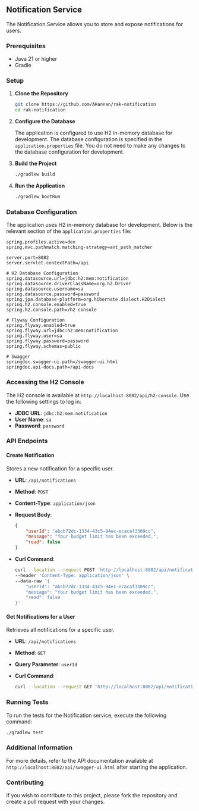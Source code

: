 ## Notification Service

The Notification Service allows you to store and expose notifications for users.

### Prerequisites

- Java 21 or higher
- Gradle

### Setup

1. **Clone the Repository**

   ```sh
   git clone https://github.com/AHannan/rak-notification
   cd rak-notification
   ```

2. **Configure the Database**

   The application is configured to use H2 in-memory database for development. The database configuration is specified in the `application.properties` file. You do not need to make any changes to the database configuration for development.

3. **Build the Project**

   ```sh
   ./gradlew build
   ```

4. **Run the Application**

   ```sh
   ./gradlew bootRun
   ```

### Database Configuration

The application uses H2 in-memory database for development. Below is the relevant section of the `application.properties` file:

```properties
spring.profiles.active=dev
spring.mvc.pathmatch.matching-strategy=ant_path_matcher

server.port=8082
server.servlet.contextPath=/api

# H2 Database Configuration
spring.datasource.url=jdbc:h2:mem:notification
spring.datasource.driverClassName=org.h2.Driver
spring.datasource.username=sa
spring.datasource.password=password
spring.jpa.database-platform=org.hibernate.dialect.H2Dialect
spring.h2.console.enabled=true
spring.h2.console.path=/h2-console

# Flyway Configuration
spring.flyway.enabled=true
spring.flyway.url=jdbc:h2:mem:notification
spring.flyway.user=sa
spring.flyway.password=password
spring.flyway.schemas=public

# Swagger
springdoc.swagger-ui.path=/swagger-ui.html
springdoc.api-docs.path=/api-docs
```

### Accessing the H2 Console

The H2 console is available at `http://localhost:8082/api/h2-console`. Use the following settings to log in:

- **JDBC URL**: `jdbc:h2:mem:notification`
- **User Name**: `sa`
- **Password**: `password`

### API Endpoints

#### Create Notification

Stores a new notification for a specific user.

- **URL**: `/api/notifications`
- **Method**: `POST`
- **Content-Type**: `application/json`
- **Request Body**:

  ```json
  {
      "userId": "abcb72dc-1334-43c5-94ec-ecacaf3309cc",
      "message": "Your budget limit has been exceeded.",
      "read": false
  }
  ```

- **Curl Command**:

  ```sh
  curl --location --request POST 'http://localhost:8082/api/notifications' \
  --header 'Content-Type: application/json' \
  --data-raw '{
      "userId": "abcb72dc-1334-43c5-94ec-ecacaf3309cc",
      "message": "Your budget limit has been exceeded.",
      "read": false
  }'
  ```

#### Get Notifications for a User

Retrieves all notifications for a specific user.

- **URL**: `/api/notifications`
- **Method**: `GET`
- **Query Parameter**: `userId`

- **Curl Command**:

  ```sh
  curl --location --request GET 'http://localhost:8082/api/notifications?userId=abcb72dc-1334-43c5-94ec-ecacaf3309cc'
  ```

### Running Tests

To run the tests for the Notification service, execute the following command:

```sh
./gradlew test
```

### Additional Information

For more details, refer to the API documentation available at `http://localhost:8082/api/swagger-ui.html` after starting the application.

### Contributing

If you wish to contribute to this project, please fork the repository and create a pull request with your changes.